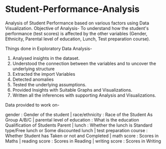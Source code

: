 # Student-Performance-Analysis
Analysis of Student Performance based on various factors using Data Visualization.
Objective of Analysis-
To understand how the student's performance (test scores) is affected by the other variables (Gender, Ethnicity, Parental level of education, Lunch, Test preparation course).

Things done in Exploratory Data Analysis-
1. Analysed insights in the dataset.
2. Understood the connection between the variables and to uncover the underlying structure
3. Extracted the import Variables
4. Detected anomalies
5. Tested the underlying assumptions.
6. Provided Insights with Suitable Graphs and Visualizations.
7. Written all the inferences with supporting Analysis and Visualizations.

Data provided to work on-

gender                                     : Gender of the student | 
race/ethnicity                             : Race of the Student As Group A/B/C | 
parental level of education                : What is the education Qualification of Students Parent | 
lunch                                      : Whether the lunch is Standard type/Free lunch or Some discounted lunch | 
test preparation course                    : Whether Student has Taken or not and Completed | 
math score                                 : Scores in Maths | 
reading score                              : Scores in Reading | 
writing score                              : Scores in Writing 
